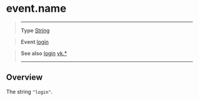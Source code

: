 # event.name

> --------------------- ------------------------------------------------------------------------------------------
> __Type__              [String](https://docs.coronalabs.com/api/type/String.html)

> __Event__             [login](/plugin/vk/event/login/index.md)

> __See also__          [login](/plugin/vk/event/login/index.md)
>						[vk.*](/plugin/vk/index.md)
> --------------------- ------------------------------------------------------------------------------------------

## Overview

The string `"login"`.